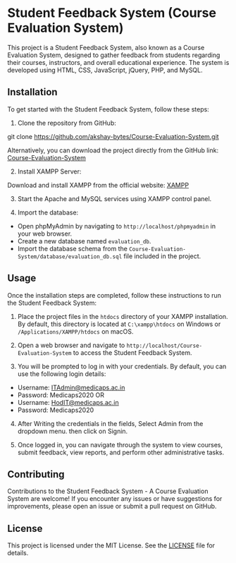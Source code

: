 # Student Feedback System (Course Evaluation System)

This project is a Student Feedback System, also known as a Course Evaluation System, designed to gather feedback from students regarding their courses, instructors, and overall educational experience. The system is developed using HTML, CSS, JavaScript, jQuery, PHP, and MySQL.

## Installation

To get started with the Student Feedback System, follow these steps:

1. Clone the repository from GitHub:

git clone https://github.com/akshay-bytes/Course-Evaluation-System.git

Alternatively, you can download the project directly from the GitHub link: [Course-Evaluation-System](https://github.com/akshay-bytes/Course-Evaluation-System)

2. Install XAMPP Server:

Download and install XAMPP from the official website: [XAMPP](https://www.apachefriends.org/index.html)

3. Start the Apache and MySQL services using XAMPP control panel.

4. Import the database:

- Open phpMyAdmin by navigating to `http://localhost/phpmyadmin` in your web browser.
- Create a new database named `evaluation_db`.
- Import the database schema from the `Course-Evaluation-System/database/evaluation_db.sql` file included in the project.

## Usage

Once the installation steps are completed, follow these instructions to run the Student Feedback System:

1. Place the project files in the `htdocs` directory of your XAMPP installation. By default, this directory is located at `C:\xampp\htdocs` on Windows or `/Applications/XAMPP/htdocs` on macOS.

2. Open a web browser and navigate to `http://localhost/Course-Evaluation-System` to access the Student Feedback System.

3. You will be prompted to log in with your credentials. By default, you can use the following login details:

- Username: ITAdmin@medicaps.ac.in
- Password: Medicaps2020
  OR
- Username: HodIT@medicaps.ac.in
- Password: Medicaps2020

4. After Writing the credentials in the fields, Select Admin from the dropdown menu. then click on Signin.

5. Once logged in, you can navigate through the system to view courses, submit feedback, view reports, and perform other administrative tasks.

## Contributing

Contributions to the Student Feedback System - A Course Evaluation System are welcome! If you encounter any issues or have suggestions for improvements, please open an issue or submit a pull request on GitHub.

## License

This project is licensed under the MIT License. See the [LICENSE](LICENSE) file for details.
